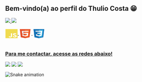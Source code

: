 ## Bem-vindo(a) ao perfil do Thulio Costa 😁

 <div>
   <a href="https://github.com/ThulioC1">
   <img height="180em" src="https://github-readme-stats.vercel.app/api?username=ThulioC1&show_icons=true&theme=tokyonight&include_all_commits=true&count_private=true"/>
   <img height="180em" src="https://github-readme-stats.vercel.app/api/top-langs/?username=ThulioC1&layout=compact&langs_count=6&theme=tokyonight"/>

</div>
<div style="display: inline_block"><br>
  <img align="center" alt="Js" height="30" width="40" src="https://raw.githubusercontent.com/devicons/devicon/master/icons/javascript/javascript-plain.svg">
  <img align="center" alt="HTML" height="30" width="40" src="https://raw.githubusercontent.com/devicons/devicon/master/icons/html5/html5-original.svg">
  <img align="center" alt="CSS" height="30" width="40" src="https://raw.githubusercontent.com/devicons/devicon/master/icons/css3/css3-original.svg">
</div>
 
 <br>
 
  ### Para me contactar, acesse as redes abaixo!
 
<div> 
  <a href="https://instagram.com/thulioc1/" target="_blank"><img src="https://img.shields.io/badge/-Instagram-%23E4405F?style=for-the-badge&logo=instagram&logoColor=white" target="_blank"></a>
  <a href ="https://mail.google.com/mail/u/0/?tab=km#inbox?compose=GTvVlcSDZcqVqKjXDQZbTHrCccGvJBWhHFRBZwrpxKMKFhmxPWhlZjwxCBqWZBHWVPbGKmwwBTDnD)"><img src="https://img.shields.io/badge/-Gmail-%23333?style=for-the-badge&logo=gmail&logoColor=white" target="_blank"></a>
  <a href="https://www.linkedin.com/in/thulio-costa-989b73148/" target="_blank"><img src="https://img.shields.io/badge/-LinkedIn-%230077B5?style=for-the-badge&logo=linkedin&logoColor=white" target="_blank"></a> 
 
  ![Snake animation](https://github.com/ThulioC1/ThulioC1/blob/output/github-contribution-grid-snake.svg)

</div>
